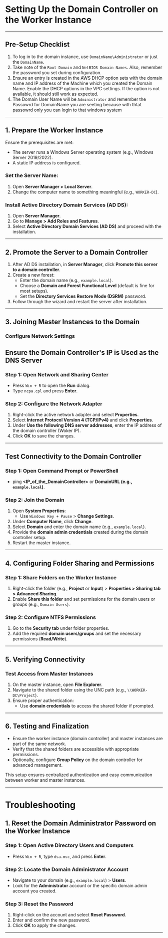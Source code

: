 # Setting Up the Domain Controller on the Worker Instance

---
## Pre-Setup Checklist
1. To log in to the domain instance, use `DomainName\Administrator` or just the `DomainName`.
2. Take note of the `Root Domain` and `NetBIOS Domain Names`. Also, remember the password you set during configuration.
3. Ensure an entry is created in the AWS DHCP option sets with the domain name and IP address of the Machine which you created the Domain Name. Enable the DHCP options in the VPC settings. If the option is not available, it should still work as expected.
4. The Domain User Name will be `Administrator` and remember the Passowrd for DomainName you are seeting because with thtat passowrd only you can login to that windows system
---

## 1. Prepare the Worker Instance
Ensure the prerequisites are met:
- The server runs a Windows Server operating system (e.g., Windows Server 2019/2022).
- A static IP address is configured.

### Set the Server Name:
1. Open **Server Manager > Local Server**.
2. Change the computer name to something meaningful (e.g., `WORKER-DC`).

### Install Active Directory Domain Services (AD DS):
1. Open **Server Manager**.
2. Go to **Manage > Add Roles and Features**.
3. Select **Active Directory Domain Services (AD DS)** and proceed with the installation.

---

## 2. Promote the Server to a Domain Controller
1. After AD DS installation, in **Server Manager**, click **Promote this server to a domain controller**.
2. Create a new forest:
   - Enter the domain name (e.g., `example.local`).
   - Choose a **Domain and Forest Functional Level** (default is fine for most setups).
   - Set the **Directory Services Restore Mode (DSRM)** password.
3. Follow through the wizard and restart the server after installation.

---

## 3. Joining Master Instances to the Domain

### Configure Network Settings

## Ensure the Domain Controller's IP is Used as the DNS Server

### Step 1: Open Network and Sharing Center
- Press `Win + R` to open the **Run** dialog.
- Type `ncpa.cpl` and press **Enter**.

### Step 2: Configure the Network Adapter
1. Right-click the active network adapter and select **Properties**.
2. Select **Internet Protocol Version 4 (TCP/IPv4)** and click **Properties**.
3. Under **Use the following DNS server addresses**, enter the IP address of the domain controller (Woker IP).
4. Click **OK** to save the changes.

---

## Test Connectivity to the Domain Controller

### Step 1: Open Command Prompt or PowerShell
- ping **<IP_of_the_DomainController>** or **DomainURL (e.g., `example.local`)**. 


### Step 2: Join the Domain
1. Open **System Properties**:
   - Use `Windows Key + Pause` > **Change Settings**.
2. Under **Computer Name**, click **Change**.
3. Select **Domain** and enter the domain name (e.g., `example.local`).
4. Provide the **domain admin credentials** created during the domain controller setup.
5. Restart the master instance.

---

## 4. Configuring Folder Sharing and Permissions

### Step 1: Share Folders on the Worker Instance
1. Right-click the folder (e.g., **Project** or **Input**) > **Properties > Sharing tab > Advanced Sharing**.
2. Enable **Share this folder** and set permissions for the domain users or groups (e.g., `Domain Users`).

### Step 2: Configure NTFS Permissions
1. Go to the **Security tab** under folder properties.
2. Add the required **domain users/groups** and set the necessary permissions (**Read/Write**).

---

## 5. Verifying Connectivity

### Test Access from Master Instances
1. On the master instance, open **File Explorer**.
2. Navigate to the shared folder using the UNC path (e.g., `\\WORKER-DC\Project`).
3. Ensure proper authentication:
   - Use **domain credentials** to access the shared folder if prompted.

---

## 6. Testing and Finalization
- Ensure the worker instance (domain controller) and master instances are part of the same network.
- Verify that the shared folders are accessible with appropriate permissions.
- Optionally, configure **Group Policy** on the domain controller for advanced management.

This setup ensures centralized authentication and easy communication between worker and master instances.

---
# Troubleshooting

## 1. Reset the Domain Administrator Password on the Worker Instance

### Step 1: Open Active Directory Users and Computers
- Press `Win + R`, type `dsa.msc`, and press **Enter**.

### Step 2: Locate the Domain Administrator Account
- Navigate to your domain (e.g., `example.local`) > **Users**.
- Look for the **Administrator** account or the specific domain admin account you created.

### Step 3: Reset the Password
1. Right-click on the account and select **Reset Password**.
2. Enter and confirm the new password.
3. Click **OK** to apply the changes.


---
